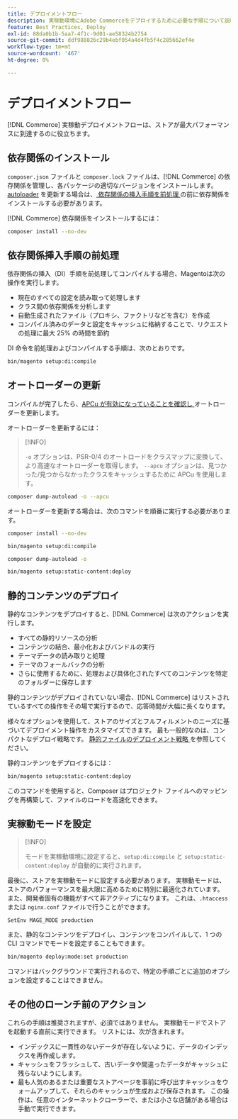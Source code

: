 ```yaml
---
title: デプロイメントフロー
description: 実稼動環境にAdobe Commerceをデプロイするために必要な手順について説明します。
feature: Best Practices, Deploy
exl-id: 88da0b1b-5aa7-4f1c-9d01-ae58324b2754
source-git-commit: ddf988826c29b4ebf054a4d4fb5f4c285662ef4e
workflow-type: tm+mt
source-wordcount: '467'
ht-degree: 0%

---
```


# デプロイメントフロー

[!DNL Commerce] 実稼動デプロイメントフローは、ストアが最大パフォーマンスに到達するのに役立ちます。

## 依存関係のインストール

`composer.json` ファイルと `composer.lock` ファイルは、[!DNL Commerce] の依存関係を管理し、各パッケージの適切なバージョンをインストールします。 [autoloader](#update-the-autoloader) を更新する場合は、[ 依存関係の挿入手順を前処理 ](#preprocess-dependency-injection-instructions) の前に依存関係をインストールする必要があります。

[!DNL Commerce] 依存関係をインストールするには：

```bash
composer install --no-dev
```

## 依存関係挿入手順の前処理

依存関係の挿入（DI）手順を前処理してコンパイルする場合、Magentoは次の操作を実行します。

* 現在のすべての設定を読み取って処理します
* クラス間の依存関係を分析します
* 自動生成されたファイル（プロキシ、ファクトリなどを含む）を作成
* コンパイル済みのデータと設定をキャッシュに格納することで、リクエストの処理に最大 25% の時間を節約

DI 命令を前処理およびコンパイルする手順は、次のとおりです。

```bash
bin/magento setup:di:compile
```

## オートローダーの更新

コンパイルが完了したら、[APCu が有効になっていることを確認し ](../performance/software.md#php-settings) オートローダーを更新します。

オートローダーを更新するには：

>[!INFO]
>
>`-o` オプションは、PSR-0/4 のオートロードをクラスマップに変換して、より高速なオートローダーを取得します。 `--apcu` オプションは、見つかった/見つからなかったクラスをキャッシュするために APCu を使用します。

```bash
composer dump-autoload -o --apcu
```

オートローダーを更新する場合は、次のコマンドを順番に実行する必要があります。

```bash
composer install --no-dev
```

```bash
bin/magento setup:di:compile
```

```bash
composer dump-autoload -o
```

```bash
bin/magento setup:static-content:deploy
```

## 静的コンテンツのデプロイ

静的なコンテンツをデプロイすると、[!DNL Commerce] は次のアクションを実行します。

* すべての静的リソースの分析
* コンテンツの結合、最小化およびバンドルの実行
* テーマデータの読み取りと処理
* テーマのフォールバックの分析
* さらに使用するために、処理および具体化されたすべてのコンテンツを特定のフォルダーに保存します

静的コンテンツがデプロイされていない場合、[!DNL Commerce] はリストされているすべての操作をその場で実行するので、応答時間が大幅に長くなります。

様々なオプションを使用して、ストアのサイズとフルフィルメントのニーズに基づいてデプロイメント操作をカスタマイズできます。 最も一般的なのは、コンパクトなデプロイ戦略です。 [ 静的ファイルのデプロイメント戦略 ](../configuration/cli/static-view-file-strategy.md) を参照してください。

静的コンテンツをデプロイするには：

```bash
bin/magento setup:static-content:deploy
```

このコマンドを使用すると、Composer はプロジェクト ファイルへのマッピングを再構築して、ファイルのロードを高速化できます。

## 実稼動モードを設定

>[!INFO]
>
>モードを実稼動環境に設定すると、`setup:di:compile` と `setup:static-content:deploy` が自動的に実行されます。

最後に、ストアを実稼動モードに設定する必要があります。 実稼動モードは、ストアのパフォーマンスを最大限に高めるために特別に最適化されています。 また、開発者固有の機能がすべて非アクティブになります。 これは、`.htaccess` または `nginx.conf` ファイルで行うことができます。

`SetEnv MAGE_MODE production`

また、静的なコンテンツをデプロイし、コンテンツをコンパイルして、1 つの CLI コマンドでモードを設定することもできます。

```bash
bin/magento deploy:mode:set production
```

コマンドはバックグラウンドで実行されるので、特定の手順ごとに追加のオプションを設定することはできません。

## その他のローンチ前のアクション

これらの手順は推奨されますが、必須ではありません。 実稼動モードでストアを起動する直前に実行できます。 リストには、次が含まれます。

* インデックスに一貫性のないデータが存在しないように、データのインデックスを再作成します。
* キャッシュをフラッシュして、古いデータや間違ったデータがキャッシュに残らないようにします。
* 最も人気のあるまたは重要なストアページを事前に呼び出すキャッシュをウォームアップして、それらのキャッシュが生成および保存されます。 この操作は、任意のインターネットクローラーで、または小さな店舗がある場合は手動で実行できます。
